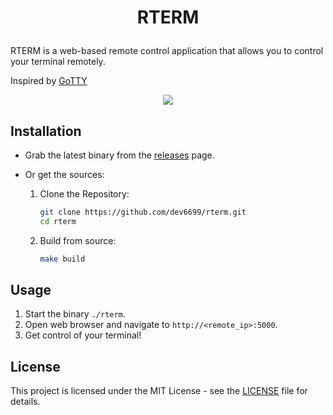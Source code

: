 
# <p align="center">RTERM</p>

RTERM is a web-based remote control application that allows you to control your terminal remotely.

Inspired by [GoTTY](https://github.com/yudai/gotty)

<p align="center">
    <img src="rterm.gif">
</p>


## Installation

- Grab the latest binary from the [releases](https://github.com/dev6699/rterm/releases) page.


- Or get the sources:

    1. Clone the Repository:
        ```bash
        git clone https://github.com/dev6699/rterm.git
        cd rterm
        ```

    2. Build from source:
        ```bash
        make build
        ```

## Usage
1. Start the binary `./rterm`.
2. Open web browser and navigate to `http://<remote_ip>:5000`.
3. Get control of your terminal!

## License
This project is licensed under the MIT License - see the [LICENSE](LICENSE) file for details.